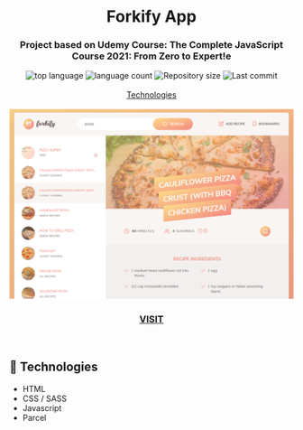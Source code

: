 <h1 align="center">
  Forkify App
</h1>

<h3 align="center">
<strong>Project based on Udemy Course: The Complete JavaScript Course 2021: From Zero to Expert!e</strong>
</h3>

<p align="center">

  <img alt="top language" src="https://img.shields.io/github/languages/top/rafashiga/u-forkify?style=flat-square">
  <img alt="language count" src="https://img.shields.io/github/languages/count/rafashiga/u-forkify?style=flat-square">
  <img alt="Repository size" src="https://img.shields.io/github/repo-size/rafashiga/u-forkify?style=flat-square">
  <img alt="Last commit" src="https://img.shields.io/github/last-commit/rafashiga/u-forkify?style=flat-square">
  <br>
  <br>
  <a href="#space_invader-technologies">Technologies</a>
  <br>
  <br>
  <img src="./src/img/website.png">
  <br>
  <a href="https://shiga-forkify.netlify.app/" target="_blank">
    <h3 align="center"><b>VISIT</b></h3>
  </a>
  <br>
</p>

## :space_invader: Technologies

- HTML
- CSS / SASS
- Javascript
- Parcel
